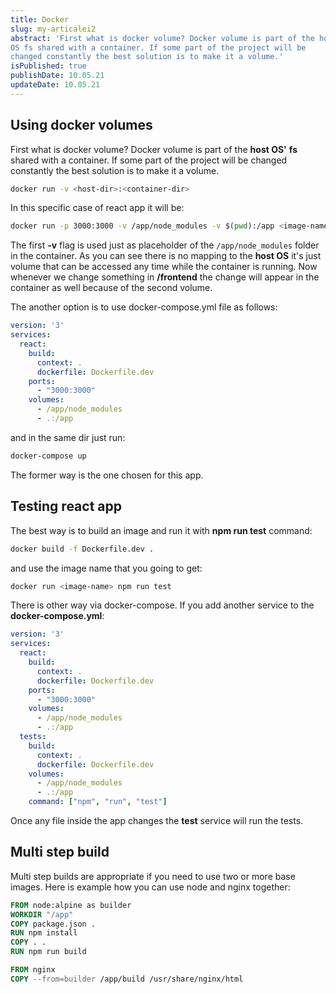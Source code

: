 ```yaml
---
title: Docker
slug: my-articalei2
abstract: 'First what is docker volume? Docker volume is part of the host
OS fs shared with a container. If some part of the project will be
changed constantly the best solution is to make it a volume.'
isPublished: true
publishDate: 10.05.21
updateDate: 10.05.21
---
```


## Using docker volumes

First what is docker volume? Docker volume is part of the **host OS'** **fs**
shared with a container. If some part of the project will be changed constantly
the best solution is to make it a volume.

~~~ Bash
docker run -v <host-dir>:<container-dir>
~~~

In this specific case of react app it will be:

~~~ Bash
docker run -p 3000:3000 -v /app/node_modules -v $(pwd):/app <image-name>
~~~

The first **-v** flag is used just as placeholder of the `/app/node_modules`
folder in the container. As you can see there is no mapping to the **host OS**
it's just volume that can be accessed any time while the container is running.
Now whenever we change something in **/frontend** the change will appear in the
container as well because of the second volume.

The another option is to use docker-compose.yml file as follows:

~~~ yml
version: '3'
services:
  react:
    build:
      context: .
      dockerfile: Dockerfile.dev
    ports:
      - "3000:3000"
    volumes:
      - /app/node_modules
      - .:/app
~~~

and in the same dir just run:

~~~ Bash
docker-compose up
~~~

The former way is the one chosen for this app.

## Testing react app

The best way is to build an image and run it with **npm run test** command:

~~~ Bash
docker build -f Dockerfile.dev .
~~~

and use the image name that you going to get:

~~~ Bash
docker run <image-name> npm run test
~~~

There is other way via docker-compose. If you add another service to the
**docker-compose.yml**:

~~~ yml
version: '3'
services:
  react:
    build:
      context: .
      dockerfile: Dockerfile.dev
    ports:
      - "3000:3000"
    volumes:
      - /app/node_modules
      - .:/app
  tests:
    build:
      context: .
      dockerfile: Dockerfile.dev
    volumes:
      - /app/node_modules
      - .:/app
    command: ["npm", "run", "test"]
~~~

Once any file inside the app changes the **test** service will
run the tests.

## Multi step build

Multi step builds are appropriate if you need to use two or more base images.
Here is example how you can use node and nginx together:


~~~ dockerfile
FROM node:alpine as builder
WORKDIR "/app"
COPY package.json .
RUN npm install
COPY . .
RUN npm run build

FROM nginx
COPY --from=builder /app/build /usr/share/nginx/html
~~~
